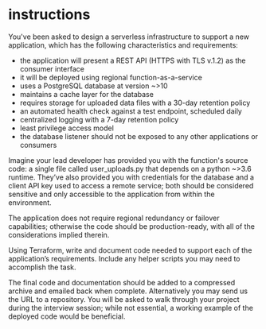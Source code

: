 # instructions 

You've been asked to design a serverless infrastructure to support a new application, which has
the following characteristics and requirements:

- the application will present a REST API (HTTPS with TLS v.1.2) as the consumer
interface
- it will be deployed using regional function-as-a-service
- uses a PostgreSQL database at version ~>10
- maintains a cache layer for the database
- requires storage for uploaded data files with a 30-day retention policy
- an automated health check against a test endpoint, scheduled daily
- centralized logging with a 7-day retention policy
- least privilege access model
- the database listener should not be exposed to any other applications or consumers

Imagine your lead developer has provided you with the function's source code: a single file
called user_uploads.py that depends on a python ~>3.6 runtime. They’ve also provided you
with credentials for the database and a client API key used to access a remote service; both
should be considered sensitive and only accessible to the application from within the
environment.

The application does not require regional redundancy or failover capabilities; otherwise the code
should be production-ready, with all of the considerations implied therein.

Using Terraform, write and document code needed to support each of the application’s
requirements. Include any helper scripts you may need to accomplish the task.

The final code and documentation should be added to a compressed archive and emailed back
when complete. Alternatively you may send us the URL to a repository. You will be asked to
walk through your project during the interview session; while not essential, a working example of
the deployed code would be beneficial.